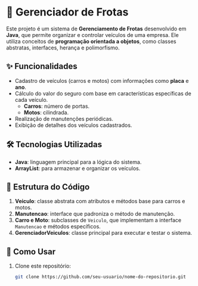 # 🚗 Gerenciador de Frotas  

Este projeto é um sistema de **Gerenciamento de Frotas** desenvolvido em **Java**, que permite organizar e controlar veículos de uma empresa. Ele utiliza conceitos de **programação orientada a objetos**, como classes abstratas, interfaces, herança e polimorfismo.  

## ✨ Funcionalidades  
- Cadastro de veículos (carros e motos) com informações como **placa** e **ano**.  
- Cálculo do valor do seguro com base em características específicas de cada veículo.  
  - **Carros**: número de portas.  
  - **Motos**: cilindrada.  
- Realização de manutenções periódicas.  
- Exibição de detalhes dos veículos cadastrados.  

## 🛠️ Tecnologias Utilizadas  
- **Java**: linguagem principal para a lógica do sistema.  
- **ArrayList**: para armazenar e organizar os veículos.  

## 📂 Estrutura do Código  
1. **Veiculo**: classe abstrata com atributos e métodos base para carros e motos.  
2. **Manutencao**: interface que padroniza o método de manutenção.  
3. **Carro e Moto**: subclasses de `Veiculo`, que implementam a interface `Manutencao` e métodos específicos.  
4. **GerenciadorVeiculos**: classe principal para executar e testar o sistema.  

## 📝 Como Usar  
1. Clone este repositório:  
   ```bash
   git clone https://github.com/seu-usuario/nome-do-repositorio.git




